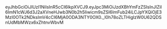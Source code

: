 eyJhbGciOiJIUzI1NiIsInR5cCI6IkpXVCJ9.eyJpc3MiOiJzdXBhYmFzZSIsInJlZiI6ImN1cWJ6d3J2aXVneHJwb3N0b2h5Iiwicm9sZSI6ImFub24iLCJpYXQiOjE3MzI0OTk2NDksImV4cCI6MjA0ODA3NTY0OX0._l0h78oZLTHiglzW0U62QDSnUdMbMWzx6xZhtnvWbvM